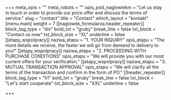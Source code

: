 +++
meta_opis = ""
meta_robots = ""
opis_pod_naglowiekm = "Let us stay in touch in order to provide our price offer and discuss the terms of service."
slug = "contact"
title = "Contact"
which_layout = "kontakt"
[menu.main]
weight = 7
[[naglowek_formularza.header_repeater]]
block_tag_type = "div"
bold_txt = "gruby"
break_line = false
txt_block = "Contact us now"
txt_block_size = "XL"
underline = false
[[etapy_wspolpracy]]
nazwa_etapu = "1. YOUR INQUIRY"
opis_etapu = "The more details we receive, the faster we will go from demand to delivery to you!"
[[etapy_wspolpracy]]
nazwa_etapu = "2. PROCEEDING WITH PURCHASE CONDITIONS"
opis_etapu = "We will provide you with our most current offers for your verification."
[[etapy_wspolpracy]]
nazwa_etapu = "3. MUTUAL TRANSACTION APPROVAL"
opis_etapu = "We will clarify all the terms of the transaction and confirm in the form of PO."
[[header_repeater]]
block_tag_type = "h1"
bold_txt = "gruby"
break_line = false
txt_block = "Let's start cooperate"
txt_block_size = "XXL"
underline = false

+++
